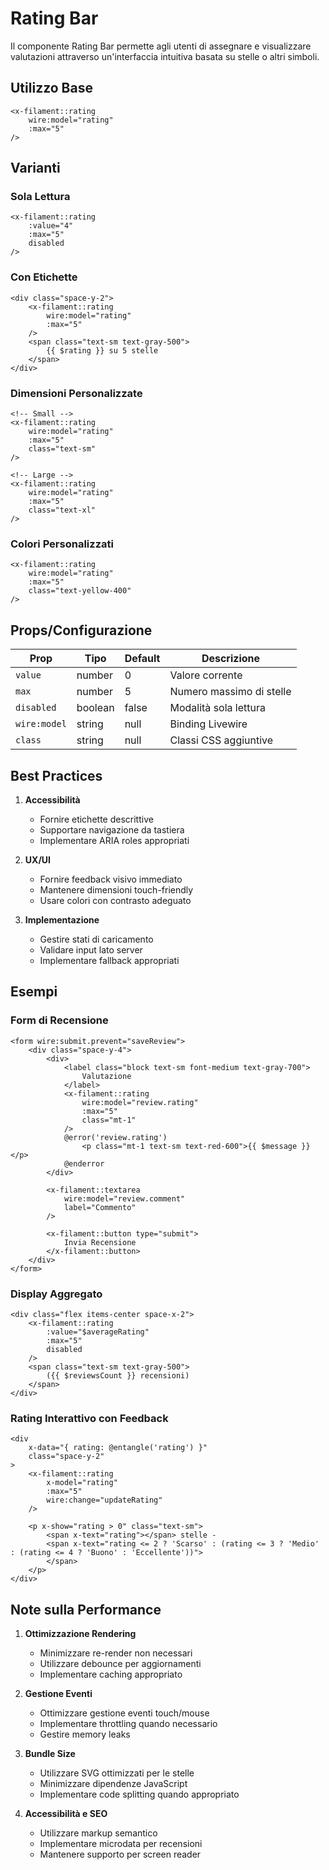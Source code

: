 # Rating Bar

Il componente Rating Bar permette agli utenti di assegnare e visualizzare valutazioni attraverso un'interfaccia intuitiva basata su stelle o altri simboli.

## Utilizzo Base

```blade
<x-filament::rating
    wire:model="rating"
    :max="5"
/>
```

## Varianti

### Sola Lettura
```blade
<x-filament::rating
    :value="4"
    :max="5"
    disabled
/>
```

### Con Etichette
```blade
<div class="space-y-2">
    <x-filament::rating
        wire:model="rating"
        :max="5"
    />
    <span class="text-sm text-gray-500">
        {{ $rating }} su 5 stelle
    </span>
</div>
```

### Dimensioni Personalizzate
```blade
<!-- Small -->
<x-filament::rating
    wire:model="rating"
    :max="5"
    class="text-sm"
/>

<!-- Large -->
<x-filament::rating
    wire:model="rating"
    :max="5"
    class="text-xl"
/>
```

### Colori Personalizzati
```blade
<x-filament::rating
    wire:model="rating"
    :max="5"
    class="text-yellow-400"
/>
```

## Props/Configurazione

| Prop | Tipo | Default | Descrizione |
|------|------|---------|-------------|
| `value` | number | 0 | Valore corrente |
| `max` | number | 5 | Numero massimo di stelle |
| `disabled` | boolean | false | Modalità sola lettura |
| `wire:model` | string | null | Binding Livewire |
| `class` | string | null | Classi CSS aggiuntive |

## Best Practices

1. **Accessibilità**
   - Fornire etichette descrittive
   - Supportare navigazione da tastiera
   - Implementare ARIA roles appropriati

2. **UX/UI**
   - Fornire feedback visivo immediato
   - Mantenere dimensioni touch-friendly
   - Usare colori con contrasto adeguato

3. **Implementazione**
   - Gestire stati di caricamento
   - Validare input lato server
   - Implementare fallback appropriati

## Esempi

### Form di Recensione
```blade
<form wire:submit.prevent="saveReview">
    <div class="space-y-4">
        <div>
            <label class="block text-sm font-medium text-gray-700">
                Valutazione
            </label>
            <x-filament::rating
                wire:model="review.rating"
                :max="5"
                class="mt-1"
            />
            @error('review.rating')
                <p class="mt-1 text-sm text-red-600">{{ $message }}</p>
            @enderror
        </div>

        <x-filament::textarea
            wire:model="review.comment"
            label="Commento"
        />

        <x-filament::button type="submit">
            Invia Recensione
        </x-filament::button>
    </div>
</form>
```

### Display Aggregato
```blade
<div class="flex items-center space-x-2">
    <x-filament::rating
        :value="$averageRating"
        :max="5"
        disabled
    />
    <span class="text-sm text-gray-500">
        ({{ $reviewsCount }} recensioni)
    </span>
</div>
```

### Rating Interattivo con Feedback
```blade
<div
    x-data="{ rating: @entangle('rating') }"
    class="space-y-2"
>
    <x-filament::rating
        x-model="rating"
        :max="5"
        wire:change="updateRating"
    />
    
    <p x-show="rating > 0" class="text-sm">
        <span x-text="rating"></span> stelle - 
        <span x-text="rating <= 2 ? 'Scarso' : (rating <= 3 ? 'Medio' : (rating <= 4 ? 'Buono' : 'Eccellente'))">
        </span>
    </p>
</div>
```

## Note sulla Performance

1. **Ottimizzazione Rendering**
   - Minimizzare re-render non necessari
   - Utilizzare debounce per aggiornamenti
   - Implementare caching appropriato

2. **Gestione Eventi**
   - Ottimizzare gestione eventi touch/mouse
   - Implementare throttling quando necessario
   - Gestire memory leaks

3. **Bundle Size**
   - Utilizzare SVG ottimizzati per le stelle
   - Minimizzare dipendenze JavaScript
   - Implementare code splitting quando appropriato

4. **Accessibilità e SEO**
   - Utilizzare markup semantico
   - Implementare microdata per recensioni
   - Mantenere supporto per screen reader 
